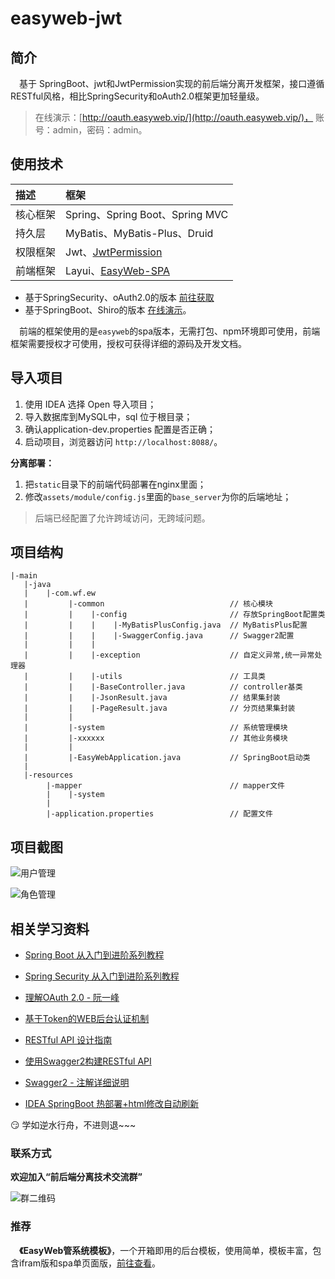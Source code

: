 # easyweb-jwt

## 简介
&emsp;基于 SpringBoot、jwt和JwtPermission实现的前后端分离开发框架，接口遵循RESTful风格，相比SpringSecurity和oAuth2.0框架更加轻量级。

> 在线演示：[http://oauth.easyweb.vip/](http://oauth.easyweb.vip/)， 账号：admin，密码：admin。

## 使用技术

描述 | 框架 
:---|:---
核心框架 | Spring、Spring Boot、Spring MVC
持久层 | MyBatis、MyBatis-Plus、Druid
权限框架 | Jwt、[JwtPermission](https://gitee.com/whvse/JwtPermission)
前端框架 | Layui、[EasyWeb-SPA](https://easyw.vip) 

- 基于SpringSecurity、oAuth2.0的版本 [前往获取](https://easyweb.vip/order/buy?goodsId=3)
- 基于SpringBoot、Shiro的版本 [在线演示](https://shiro.easyweb.vip)。

&emsp;前端的框架使用的是`easyweb`的spa版本，无需打包、npm环境即可使用，前端框架需要授权才可使用，授权可获得详细的源码及开发文档。

## 导入项目
1. 使用 IDEA 选择 Open 导入项目；
2. 导入数据库到MySQL中，sql 位于根目录；
3. 确认application-dev.properties 配置是否正确；
4. 启动项目，浏览器访问 `http://localhost:8088/`。 

**分离部署：**
1. 把`static`目录下的前端代码部署在nginx里面；
2. 修改`assets/module/config.js`里面的`base_server`为你的后端地址；

> 后端已经配置了允许跨域访问，无跨域问题。

## 项目结构

```text
|-main
   |-java
   |    |-com.wf.ew
   |         |-common                            // 核心模块
   |         |    |-config                       // 存放SpringBoot配置类
   |         |    |    |-MyBatisPlusConfig.java  // MyBatisPlus配置
   |         |    |    |-SwaggerConfig.java      // Swagger2配置
   |         |    |
   |         |    |-exception                    // 自定义异常,统一异常处理器
   |         |    |-utils                        // 工具类
   |         |    |-BaseController.java          // controller基类
   |         |    |-JsonResult.java              // 结果集封装
   |         |    |-PageResult.java              // 分页结果集封装
   |         |
   |         |-system                            // 系统管理模块
   |         |-xxxxxx                            // 其他业务模块
   |         |
   |         |-EasyWebApplication.java           // SpringBoot启动类
   |              
   |-resources
        |-mapper                                 // mapper文件
        |    |-system
        |
        |-application.properties                 // 配置文件
```


## 项目截图

![用户管理](https://sowcar.com/t6/692/1553847541x2890174267.png)

![角色管理](https://sowcar.com/t6/692/1553847569x2890208949.png)


## 相关学习资料

- [Spring Boot 从入门到进阶系列教程](http://www.spring4all.com/article/246)

- [Spring Security 从入门到进阶系列教程](http://www.spring4all.com/article/428)
- [理解OAuth 2.0 - 阮一峰](http://www.ruanyifeng.com/blog/2014/05/oauth_2_0.html)
- [基于Token的WEB后台认证机制](https://www.cnblogs.com/xiekeli/p/5607107.html)
- [RESTful API 设计指南](http://www.ruanyifeng.com/blog/2014/05/restful_api.html)
- [使用Swagger2构建RESTful API](http://www.spring4all.com/article/251)
- [Swagger2 - 注解详细说明](http://www.spring4all.com/article/251)
- [IDEA SpringBoot 热部署+html修改自动刷新](https://my.oschina.net/yejunxi/blog/845752)

 :smirk: 学如逆水行舟，不进则退~~~


### 联系方式
**欢迎加入“前后端分离技术交流群”**

![群二维码](https://ws1.sinaimg.cn/large/006a7GCKgy1fstbxycj1xj305k07m75h.jpg)

### 推荐
&emsp;**《EasyWeb管系统模板》**，一个开箱即用的后台模板，使用简单，模板丰富，包含ifram版和spa单页面版，[前往查看](https://easyweb.vip)。
